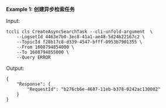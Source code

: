 **Example 1: 创建异步检索任务**



Input: 

```
tccli cls CreateAsyncSearchTask --cli-unfold-argument  \
    --LogsetId 4463e7b0-3ec8-41a1-ae48-5d24b22167c2 \
    --TopicId f28b17c8-d339-4547-bfff-0953b7901355 \
    --From 1608794854000 \
    --To 1608794855000 \
    --Query ERROR
```

Output: 
```
{
    "Response": {
        "RequestId": "b276cb6e-4687-11eb-b378-0242ac130002"
    }
}
```

